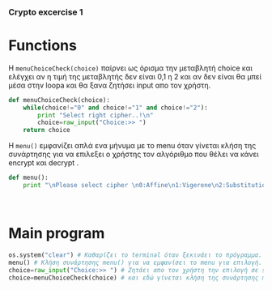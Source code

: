 ### Crypto excercise 1 <br>

# Functions

Η `menuChoiceCheck(choice)` παίρνει ως όρισμα την μεταβλητή choice και ελέγχει αν η τιμή της μεταβλητής δεν είναι 0,1 η 2 και αν δεν είναι θα μπεί μέσα στην loopa και θα ξανα ζητήσει input απο τον χρήστη.

```python
def menuChoiceCheck(choice):
    while(choice!="0" and choice!="1" and choice!="2"):
        print "Select right cipher..!\n"
        choice=raw_input("Choice:>> ")
    return choice
```

Η `menu()` εμφανίζει απλά ενα μήνυμα με το menu όταν γίνεται κλήση της συνάρτησης για να επιλεξει ο χρήστης τον αλγόριθμο που θέλει να κάνει encrypt και decrypt . 

```python
def menu():
    print "\nPlease select cipher \n0:Affine\n1:Vigerene\n2:Substitution"
```

<br>

# Main program

```python
os.system("clear") # Καθαρίζει το terminal όταν ξεκινάει το πρόγραμμα.
menu() # Κλήση συνάρτησης menu() για να εμφανίσει το menu για επιλογή.
choice=raw_input("Choice:>> ") # Ζητάει απο τον χρήστη την επιλογή σε string
choice=menuChoiceCheck(choice) # και εδώ γίνεται κλήση της συνάρτησης menuChoiceCheck(choice)
``` 
